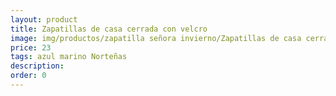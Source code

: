 ```yaml
---
layout: product
title: Zapatillas de casa cerrada con velcro
image: img/productos/zapatilla señora invierno/Zapatillas de casa cerrada con velcro=23=azul marino Norteñas.webp
price: 23
tags: azul marino Norteñas
description: 
order: 0
---
```

